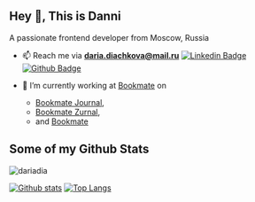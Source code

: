 ## Hey 👋, This is Danni
<p align='left'>A passionate frontend developer from Moscow, Russia</p>

- 📫  Reach me via **daria.diachkova@mail.ru**
[![Linkedin Badge](https://img.shields.io/badge/-https://www.linkedin.com/in/%D0%B4%D0%B0%D1%80%D1%8C%D1%8F%D0%B4%D1%8C%D1%8F%D1%87%D0%BA%D0%BE%D0%B2%D0%B0-157715157/-0072b1?style=flat&logo=Linkedin&logoColor=white&link=https://www.linkedin.com/in/https://www.linkedin.com/in/%D0%B4%D0%B0%D1%80%D1%8C%D1%8F%D0%B4%D1%8C%D1%8F%D1%87%D0%BA%D0%BE%D0%B2%D0%B0-157715157//)](https://www.linkedin.com/in/https://www.linkedin.com/in/%D0%B4%D0%B0%D1%80%D1%8C%D1%8F%D0%B4%D1%8C%D1%8F%D1%87%D0%BA%D0%BE%D0%B2%D0%B0-157715157//) [![Github Badge](https://img.shields.io/badge/-dariadia-grey?style=flat&logo=github&logoColor=white&link=https://github.com/dariadia/)](https://www.github.com/dariadia/) 

- 🔭  I’m currently working at [Bookmate](https://bookmate.com/) on 
  - [Bookmate Journal](https://journal.bookmate.com/),
  - [Bookmate Zurnal](https://zurnal.bookmate.com/),
  - and [Bookmate](https://bookmate.com/)


## Some of my Github Stats
<p align=left> <img src=https://komarev.com/ghpvc/?username=dariadia alt=dariadia /> </p>

[![Github stats](https://github-readme-stats.vercel.app/api?username=dariadia&show_icons=true&include_all_commits=true)](https://github.com/dariadia/github-readme-stats)
[![Top Langs](https://github-readme-stats.vercel.app/api/top-langs/?username=dariadia&layout=compact)](https://github.com/dariadia/github-readme-stats)
